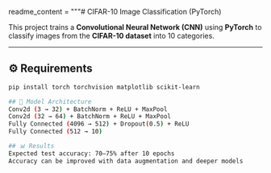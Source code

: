 readme_content = """# CIFAR-10 Image Classification (PyTorch)

This project trains a **Convolutional Neural Network (CNN)** using **PyTorch** to classify images from the **CIFAR-10 dataset** into 10 categories.

---

## ⚙️ Requirements
```bash
pip install torch torchvision matplotlib scikit-learn

## 🧠 Model Architecture
Conv2d (3 → 32) + BatchNorm + ReLU + MaxPool
Conv2d (32 → 64) + BatchNorm + ReLU + MaxPool
Fully Connected (4096 → 512) + Dropout(0.5) + ReLU
Fully Connected (512 → 10)

## 📊 Results
Expected test accuracy: 70–75% after 10 epochs
Accuracy can be improved with data augmentation and deeper models
